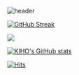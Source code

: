![header](https://capsule-render.vercel.app/api?type=rounded&color=timeGradient&text=Welcome%20to%20KIHO's%20GitHub%20👋&animation=twinkling&fontSize=40&fontAlignY=50&fontAlign=50&height=180)

[![GitHub Streak](https://github-readme-streak-stats.herokuapp.com/?user=Oong2&theme=tokyonight)](https://git.io/streak-stats)

![](https://github-profile-summary-cards.vercel.app/api/cards/profile-details?username=Oong2&theme=nord_dark)

[![KIHO's GitHub stats](https://github-readme-stats.vercel.app/api?username=Oong2&include_all_commits=true&theme=nord&hide_border=true&count_private=true)](https://github.com/Oong2/github-readme-stats)

[![Hits](https://hits.seeyoufarm.com/api/count/incr/badge.svg?url=https%3A%2F%2Fgithub.com%2FOong2%2F&count_bg=%232AB4E5D6&title_bg=%23555555&icon=&icon_color=%23E7E7E7&title=views&edge_flat=false)](https://hits.seeyoufarm.com)
